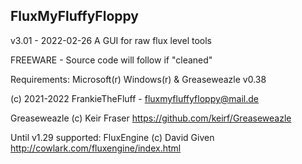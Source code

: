 FluxMyFluffyFloppy
----------------------------------------
v3.01 - 2022-02-26 
A GUI for raw flux level tools

FREEWARE - Source code will follow if "cleaned"

Requirements: Microsoft(r) Windows(r) & Greaseweazle v0.38

(c) 2021-2022 FrankieTheFluff - fluxmyfluffyfloppy@mail.de

Greaseweazle (c) Keir Fraser
https://github.com/keirf/Greaseweazle

Until v1.29 supported:
FluxEngine (c) David Given
http://cowlark.com/fluxengine/index.html
